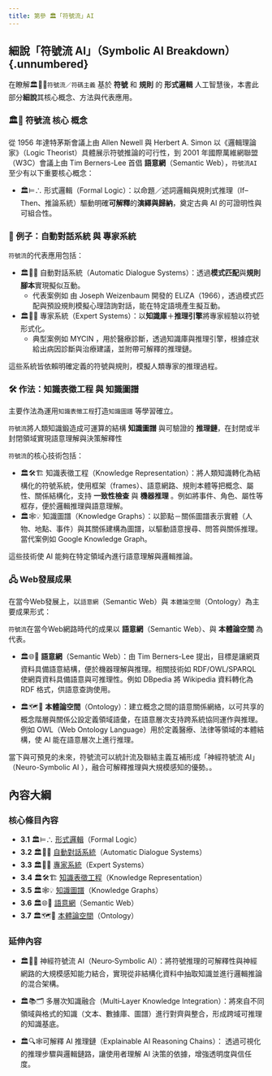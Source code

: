 ```yaml
---
title: 第參 🏛️「符號流」AI
---
```

## 細說「符號流 AI」（Symbolic AI Breakdown）{.unnumbered}

在瞭解🏛️🎏🏮`符號流／符碼主義` 基於 **符號** 和 **規則** 的 **形式邏輯** 人工智慧後，本書此部分**細說**其核心概念、方法與代表應用。

### 🏛️🔷 符號流 核心 概念

從 1956 年達特茅斯會議上由 Allen Newell 與 Herbert A. Simon 以《邏輯理論家》（Logic Theorist）具體展示符號推論的可行性，到 2001 年國際萬維網聯盟（W3C）會議上由 Tim Berners-Lee 首倡 **語意網**（Semantic Web），`符號流AI` 至少有以下重要核心概念：

* 🏛️⊨∴ 形式邏輯（Formal Logic）：以命題／述詞邏輯與規則式推理（If–Then、推論系統）驅動明確**可解釋**的**演繹與歸納**，奠定古典 AI 的可證明性與可組合性。


###  🤖 例子：自動對話系統 與 專家系統

`符號流`的代表應用包括：

* 🏛️🤖💬 自動對話系統（Automatic Dialogue Systems）：透過**模式匹配**與**規則腳本**實現擬似互動。
	* 代表案例如 由 Joseph Weizenbaum 開發的 ELIZA（1966），透過模式匹配與預設規則模擬心理諮詢對話，能在特定語境產生擬互動。
* 🏛️🎁🧠 專家系統（Expert Systems）：以**知識庫**＋**推理引擎**將專家經驗以符號形式化。
	* 典型案例如 MYCIN ，用於醫療診斷，透過知識庫與推理引擎，根據症狀給出病因診斷與治療建議，並附帶可解釋的推理鏈。

這些系統皆依賴明確定義的符號與規則，模擬人類專家的推理過程。

### 🛠️ 作法：知識表徵工程 與 知識圖譜

主要作法為運用`知識表徵工程`打造`知識圖譜` 等學習確立。

`符號流`將人類知識鍛造成可運算的結構 **知識圖譜** 與可驗證的 **推理鏈**，在封閉或半封閉領域實現語意理解與決策解釋性

`符號流`的核心技術包括：
* 🏛️🛠️🏗️ 知識表徵工程（Knowledge Representation）：將人類知識轉化為結構化的符號系統，使用框架（frames）、語意網路、規則本體等把概念、屬性、關係結構化，支持 **一致性檢查** 與 **機器推理** 。例如將事件、角色、屬性等框存，便於邏輯推理與語意理解。
* 🏛️🕸💡 知識圖譜（Knowledge Graphs）：以節點－關係圖譜表示實體（人物、地點、事件）與其關係建構為圖譜，以驅動語意搜尋、問答與關係推理。當代案例如 Google Knowledge Graph。

這些技術使 AI 能夠在特定領域內進行語意理解與邏輯推論。

### 🖧 Web發展成果

在當今Web發展上，以`語意網`（Semantic Web）與 `本體論空間`（Ontology）為主要成果形式：

`符號流`在當今Web網路時代的成果以 **語意網**（Semantic Web）、與 **本體論空間** 為代表。

- 🏛️🌐🔗  **語意網**（Semantic Web）：由 Tim Berners-Lee 提出，目標是讓網頁資料具備語意結構，便於機器理解與推理。相關技術如 RDF/OWL/SPARQL 使網頁資料具備語意與可推理性。例如 DBpedia 將 Wikipedia 資料轉化為 RDF 格式，供語意查詢使用。
    
- 🏛️🗺️🌌  **本體論空間**（Ontology）：建立概念之間的語意關係網絡，以可共享的概念階層與關係公設定義領域語彙，在語意層次支持跨系統協同運作與推理。例如 OWL（Web Ontology Language）用於定義醫療、法律等領域的本體結構，使 AI 能在語意層次上進行推理。

當下與可預見的未來，符號流可以統計流及聯結主義互補形成「神經符號流 AI」（Neuro-Symbolic AI ），融合可解釋推理與大規模感知的優勢。。

## 內容大綱

### 核心條目內容

* **3.1** 🏛️⊨∴ [形式邏輯](03-01-formal_logic.zh-hant)（Formal Logic）
* **3.2** 🏛️🤖💬 [自動對話系統](03-02-automatic_dialogue_systems.zh-hant)（Automatic Dialogue Systems）
* **3.3** 🏛️🎁🧠 [專家系統](03-03-expert_systems.zh-hant)（Expert Systems）
* **3.4** 🏛️🛠️🏗️ [知識表徵工程](03-04-knowledge_representation.zh-hant)（Knowledge Representation）
* **3.5** 🏛️🕸💡 [知識圖譜](03-04-knowledge_representation.zh-hant)（Knowledge Graphs）
* **3.6** 🏛️🌐🔗 [語意網](03-06-knowledge_representation.zh-hant)（Semantic Web）
* **3.7** 🏛️🗺️🌌 [本體論空間](03-07-ontology.zh-hant)（Ontology）

### 延伸內容
- 🏛️🤝🧠 神經符號流 AI（Neuro‑Symbolic AI）：將符號推理的可解釋性與神經網路的大規模感知能力結合，實現從非結構化資料中抽取知識並進行邏輯推論的混合架構。
    
- 🏛️📚🗂️ 多層次知識融合（Multi‑Layer Knowledge Integration）：將來自不同領域與格式的知識（文本、數據庫、圖譜）進行對齊與整合，形成跨域可推理的知識基底。
    
- 🏛️🔍🕸可解釋 AI 推理鏈（Explainable AI Reasoning Chains）： 透過可視化的推理步驟與邏輯鏈路，讓使用者理解 AI 決策的依據，增強透明度與信任度。
